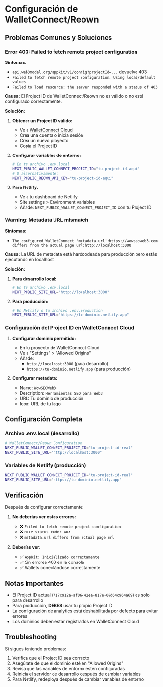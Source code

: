 # Configuración de WalletConnect/Reown

## Problemas Comunes y Soluciones

### Error 403: Failed to fetch remote project configuration

**Síntomas:**
- `api.web3modal.org/appkit/v1/config?projectId=...` devuelve 403
- `Failed to fetch remote project configuration. Using local/default values`
- `Failed to load resource: the server responded with a status of 403`

**Causa:**
El Project ID de WalletConnect/Reown no es válido o no está configurado correctamente.

**Solución:**

1. **Obtener un Project ID válido:**
   - Ve a [WalletConnect Cloud](https://cloud.walletconnect.com/)
   - Crea una cuenta o inicia sesión
   - Crea un nuevo proyecto
   - Copia el Project ID

2. **Configurar variables de entorno:**
   ```bash
   # En tu archivo .env.local
   NEXT_PUBLIC_WALLET_CONNECT_PROJECT_ID="tu-project-id-aqui"
   # O alternativamente:
   NEXT_PUBLIC_REOWN_API_KEY="tu-project-id-aqui"
   ```

3. **Para Netlify:**
   - Ve a tu dashboard de Netlify
   - Site settings > Environment variables
   - Añade: `NEXT_PUBLIC_WALLET_CONNECT_PROJECT_ID` con tu Project ID

### Warning: Metadata URL mismatch

**Síntomas:**
- `The configured WalletConnect 'metadata.url':https://wowseoweb3.com differs from the actual page url:http://localhost:3000`

**Causa:**
La URL de metadata está hardcodeada para producción pero estás ejecutando en localhost.

**Solución:**

1. **Para desarrollo local:**
   ```bash
   # En tu archivo .env.local
   NEXT_PUBLIC_SITE_URL="http://localhost:3000"
   ```

2. **Para producción:**
   ```bash
   # En Netlify o tu archivo .env.production
   NEXT_PUBLIC_SITE_URL="https://tu-dominio.netlify.app"
   ```

### Configuración del Project ID en WalletConnect Cloud

1. **Configurar dominio permitido:**
   - En tu proyecto de WalletConnect Cloud
   - Ve a "Settings" > "Allowed Origins"
   - Añade:
     - `http://localhost:3000` (para desarrollo)
     - `https://tu-dominio.netlify.app` (para producción)

2. **Configurar metadata:**
   - Name: `WowSEOWeb3`
   - Description: `Herramientas SEO para Web3`
   - URL: Tu dominio de producción
   - Icon: URL de tu logo

## Configuración Completa

### Archivo .env.local (desarrollo)
```bash
# WalletConnect/Reown Configuration
NEXT_PUBLIC_WALLET_CONNECT_PROJECT_ID="tu-project-id-real"
NEXT_PUBLIC_SITE_URL="http://localhost:3000"
```

### Variables de Netlify (producción)
```bash
NEXT_PUBLIC_WALLET_CONNECT_PROJECT_ID="tu-project-id-real"
NEXT_PUBLIC_SITE_URL="https://tu-dominio.netlify.app"
```

## Verificación

Después de configurar correctamente:

1. **No deberías ver estos errores:**
   - ❌ `Failed to fetch remote project configuration`
   - ❌ `HTTP status code: 403`
   - ❌ `metadata.url differs from actual page url`

2. **Deberías ver:**
   - ✅ `AppKit: Inicializado correctamente`
   - ✅ Sin errores 403 en la consola
   - ✅ Wallets conectándose correctamente

## Notas Importantes

- El Project ID actual (`717c912a-af06-42ea-817e-06d64c964a69`) es solo para desarrollo
- Para producción, **DEBES** usar tu propio Project ID
- La configuración de analytics está deshabilitada por defecto para evitar errores
- Los dominios deben estar registrados en WalletConnect Cloud

## Troubleshooting

Si sigues teniendo problemas:

1. Verifica que el Project ID sea correcto
2. Asegúrate de que el dominio esté en "Allowed Origins"
3. Revisa que las variables de entorno estén configuradas
4. Reinicia el servidor de desarrollo después de cambiar variables
5. Para Netlify, redeploya después de cambiar variables de entorno